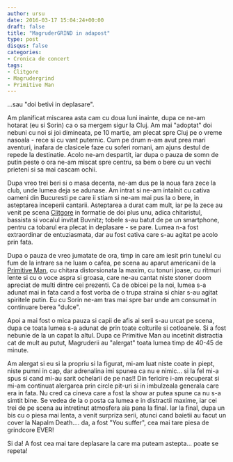 ```yaml
---
author: ursu
date: 2016-03-17 15:04:24+00:00
draft: false
title: "MagruderGRIND in adapost"
type: post
disqus: false
categories:
- Cronica de concert
tags:
- Clitgore
- Magrudergrind
- Primitive Man
---
```

...sau "doi betivi in deplasare".

Am planificat miscarea asta cam cu doua luni inainte, dupa ce ne-am hotarat (eu si Sorin) ca o sa mergem sigur la Cluj. Am mai "adoptat" doi nebuni cu noi si joi dimineata, pe 10 martie, am plecat spre Cluj pe o vreme nasoala - rece si cu vant puternic. Cum pe drum n-am avut prea mari aventuri, inafara de clasicele faze cu soferi romani, am ajuns destul de repede la destinatie. Acolo ne-am despartit, iar dupa o pauza de somn de putin peste o ora ne-am miscat spre centru, sa bem o bere cu un vechi prieteni si sa mai cascam ochii.

Dupa vreo trei beri si o masa decenta, ne-am dus pe la noua fara zece la club, unde lumea deja se adunase. Am intrat si ne-am intalnit cu cativa oameni din Bucuresti pe care ii stiam si ne-am mai pus la o bere, in asteptarea inceperii cantarii. Asteptarea a durat cam mult, iar pe la zece au venit pe scena [Clitgore](https://www.facebook.com/c1itgore/) in formatie de doi plus unu, adica chitaristul, bassista si vocalul invitat Buvnitz; tobele s-au batut de pe un smartphone, pentru ca tobarul era plecat in deplasare - se pare. Lumea n-a fost extraordinar de entuziasmata, dar au fost cativa care s-au agitat pe acolo prin fata.

Dupa o pauza de vreo jumatate de ora, timp in care am iesit prin tunelul cu fum de la intrare sa ne luam o cafea, pe scena au aparut americanii de la [Primitive Man](https://www.facebook.com/primitivemandoom), cu chitara distorsionata la maxim, cu tonuri joase, cu ritmuri lente si cu o voce aspra si groasa, care ne-au cantat niste stoner doom apreciat de multi dintre cei prezenti. Ca de obicei pe la noi, lumea s-a adunat mai in fata cand a fost vorba de o trupa straina si chiar s-au agitat spiritele putin. Eu cu Sorin ne-am tras mai spre bar unde am consumat in continuare berea "dulce".

Apoi a mai fost o mica pauza si capii de afis ai serii s-au urcat pe scena, dupa ce toata lumea s-a adunat de prin toate colturile si cotloanele. Si a fost nebunie de la un capat la altul. Dupa ce Primitive Man au incetinit distractia cat de mult au putut, Magruderii au "alergat" toata lumea timp de 40-45 de minute.

Am alergat si eu si la propriu si la figurat, mi-am luat niste coate in piept, niste pumni in cap, dar adrenalina imi spunea ca nu e nimic... si la fel mi-a spus si cand mi-au sarit ochelarii de pe nas!! Din fericire i-am recuperat si mi-am continuat alergarea prin circle pit-uri si in imbulzeala generala care era in fata. Nu cred ca cineva care a fost la show ar putea spune ca nu s-a simtit bine. Se vedea de la o posta ca lumea e in distractii maxime, iar cei trei de pe scena au intretinut atmosfera aia pana la final. Iar la final, dupa un bis cu o piesa mai lenta, a venit surpriza serii, atunci cand baietii au facut un cover la Napalm Death.... da, a fost "You suffer", cea mai tare piesa de grindcore EVER!

Si da! A fost cea mai tare deplasare la care ma puteam astepta... poate se repeta!
